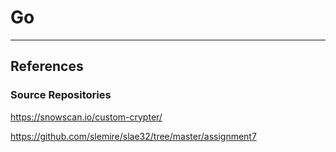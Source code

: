 # Go

---
## References

### Source Repositories

https://snowscan.io/custom-crypter/

https://github.com/slemire/slae32/tree/master/assignment7